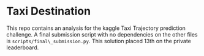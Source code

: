 # Taxi Destination
This repo contains an analysis for the kaggle Taxi Trajectory prediction challenge.  A final submission script with no dependencies on the other files is ```scripts/final\_submission.py```.  This solution placed 13th on the private leaderboard.

